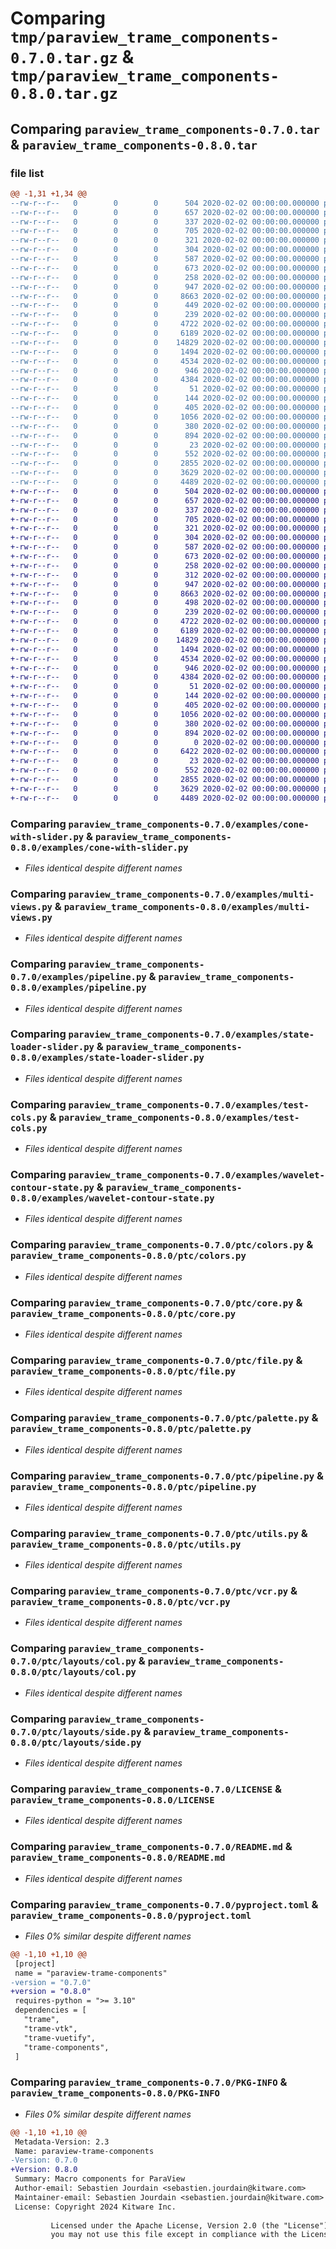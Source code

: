 # Comparing `tmp/paraview_trame_components-0.7.0.tar.gz` & `tmp/paraview_trame_components-0.8.0.tar.gz`

## Comparing `paraview_trame_components-0.7.0.tar` & `paraview_trame_components-0.8.0.tar`

### file list

```diff
@@ -1,31 +1,34 @@
--rw-r--r--   0        0        0      504 2020-02-02 00:00:00.000000 paraview_trame_components-0.7.0/examples/all.py
--rw-r--r--   0        0        0      657 2020-02-02 00:00:00.000000 paraview_trame_components-0.7.0/examples/cone-with-slider.py
--rw-r--r--   0        0        0      337 2020-02-02 00:00:00.000000 paraview_trame_components-0.7.0/examples/cone.py
--rw-r--r--   0        0        0      705 2020-02-02 00:00:00.000000 paraview_trame_components-0.7.0/examples/multi-views.py
--rw-r--r--   0        0        0      321 2020-02-02 00:00:00.000000 paraview_trame_components-0.7.0/examples/open-file-button.py
--rw-r--r--   0        0        0      304 2020-02-02 00:00:00.000000 paraview_trame_components-0.7.0/examples/open-file.py
--rw-r--r--   0        0        0      587 2020-02-02 00:00:00.000000 paraview_trame_components-0.7.0/examples/pipeline.py
--rw-r--r--   0        0        0      673 2020-02-02 00:00:00.000000 paraview_trame_components-0.7.0/examples/state-loader-slider.py
--rw-r--r--   0        0        0      258 2020-02-02 00:00:00.000000 paraview_trame_components-0.7.0/examples/state-loader.py
--rw-r--r--   0        0        0      947 2020-02-02 00:00:00.000000 paraview_trame_components-0.7.0/examples/test-cols.py
--rw-r--r--   0        0        0     8663 2020-02-02 00:00:00.000000 paraview_trame_components-0.7.0/examples/wavelet-contour-state.py
--rw-r--r--   0        0        0      449 2020-02-02 00:00:00.000000 paraview_trame_components-0.7.0/ptc/__init__.py
--rw-r--r--   0        0        0      239 2020-02-02 00:00:00.000000 paraview_trame_components-0.7.0/ptc/cli.py
--rw-r--r--   0        0        0     4722 2020-02-02 00:00:00.000000 paraview_trame_components-0.7.0/ptc/colors.py
--rw-r--r--   0        0        0     6189 2020-02-02 00:00:00.000000 paraview_trame_components-0.7.0/ptc/core.py
--rw-r--r--   0        0        0    14829 2020-02-02 00:00:00.000000 paraview_trame_components-0.7.0/ptc/file.py
--rw-r--r--   0        0        0     1494 2020-02-02 00:00:00.000000 paraview_trame_components-0.7.0/ptc/palette.py
--rw-r--r--   0        0        0     4534 2020-02-02 00:00:00.000000 paraview_trame_components-0.7.0/ptc/pipeline.py
--rw-r--r--   0        0        0      946 2020-02-02 00:00:00.000000 paraview_trame_components-0.7.0/ptc/utils.py
--rw-r--r--   0        0        0     4384 2020-02-02 00:00:00.000000 paraview_trame_components-0.7.0/ptc/vcr.py
--rw-r--r--   0        0        0       51 2020-02-02 00:00:00.000000 paraview_trame_components-0.7.0/ptc/vuetify.py
--rw-r--r--   0        0        0      144 2020-02-02 00:00:00.000000 paraview_trame_components-0.7.0/ptc/assets/__init__.py
--rw-r--r--   0        0        0      405 2020-02-02 00:00:00.000000 paraview_trame_components-0.7.0/ptc/layouts/__init__.py
--rw-r--r--   0        0        0     1056 2020-02-02 00:00:00.000000 paraview_trame_components-0.7.0/ptc/layouts/col.py
--rw-r--r--   0        0        0      380 2020-02-02 00:00:00.000000 paraview_trame_components-0.7.0/ptc/layouts/factory.py
--rw-r--r--   0        0        0      894 2020-02-02 00:00:00.000000 paraview_trame_components-0.7.0/ptc/layouts/side.py
--rw-r--r--   0        0        0       23 2020-02-02 00:00:00.000000 paraview_trame_components-0.7.0/.gitignore
--rw-r--r--   0        0        0      552 2020-02-02 00:00:00.000000 paraview_trame_components-0.7.0/LICENSE
--rw-r--r--   0        0        0     2855 2020-02-02 00:00:00.000000 paraview_trame_components-0.7.0/README.md
--rw-r--r--   0        0        0     3629 2020-02-02 00:00:00.000000 paraview_trame_components-0.7.0/pyproject.toml
--rw-r--r--   0        0        0     4489 2020-02-02 00:00:00.000000 paraview_trame_components-0.7.0/PKG-INFO
+-rw-r--r--   0        0        0      504 2020-02-02 00:00:00.000000 paraview_trame_components-0.8.0/examples/all.py
+-rw-r--r--   0        0        0      657 2020-02-02 00:00:00.000000 paraview_trame_components-0.8.0/examples/cone-with-slider.py
+-rw-r--r--   0        0        0      337 2020-02-02 00:00:00.000000 paraview_trame_components-0.8.0/examples/cone.py
+-rw-r--r--   0        0        0      705 2020-02-02 00:00:00.000000 paraview_trame_components-0.8.0/examples/multi-views.py
+-rw-r--r--   0        0        0      321 2020-02-02 00:00:00.000000 paraview_trame_components-0.8.0/examples/open-file-button.py
+-rw-r--r--   0        0        0      304 2020-02-02 00:00:00.000000 paraview_trame_components-0.8.0/examples/open-file.py
+-rw-r--r--   0        0        0      587 2020-02-02 00:00:00.000000 paraview_trame_components-0.8.0/examples/pipeline.py
+-rw-r--r--   0        0        0      673 2020-02-02 00:00:00.000000 paraview_trame_components-0.8.0/examples/state-loader-slider.py
+-rw-r--r--   0        0        0      258 2020-02-02 00:00:00.000000 paraview_trame_components-0.8.0/examples/state-loader.py
+-rw-r--r--   0        0        0      312 2020-02-02 00:00:00.000000 paraview_trame_components-0.8.0/examples/table-view.py
+-rw-r--r--   0        0        0      947 2020-02-02 00:00:00.000000 paraview_trame_components-0.8.0/examples/test-cols.py
+-rw-r--r--   0        0        0     8663 2020-02-02 00:00:00.000000 paraview_trame_components-0.8.0/examples/wavelet-contour-state.py
+-rw-r--r--   0        0        0      498 2020-02-02 00:00:00.000000 paraview_trame_components-0.8.0/ptc/__init__.py
+-rw-r--r--   0        0        0      239 2020-02-02 00:00:00.000000 paraview_trame_components-0.8.0/ptc/cli.py
+-rw-r--r--   0        0        0     4722 2020-02-02 00:00:00.000000 paraview_trame_components-0.8.0/ptc/colors.py
+-rw-r--r--   0        0        0     6189 2020-02-02 00:00:00.000000 paraview_trame_components-0.8.0/ptc/core.py
+-rw-r--r--   0        0        0    14829 2020-02-02 00:00:00.000000 paraview_trame_components-0.8.0/ptc/file.py
+-rw-r--r--   0        0        0     1494 2020-02-02 00:00:00.000000 paraview_trame_components-0.8.0/ptc/palette.py
+-rw-r--r--   0        0        0     4534 2020-02-02 00:00:00.000000 paraview_trame_components-0.8.0/ptc/pipeline.py
+-rw-r--r--   0        0        0      946 2020-02-02 00:00:00.000000 paraview_trame_components-0.8.0/ptc/utils.py
+-rw-r--r--   0        0        0     4384 2020-02-02 00:00:00.000000 paraview_trame_components-0.8.0/ptc/vcr.py
+-rw-r--r--   0        0        0       51 2020-02-02 00:00:00.000000 paraview_trame_components-0.8.0/ptc/vuetify.py
+-rw-r--r--   0        0        0      144 2020-02-02 00:00:00.000000 paraview_trame_components-0.8.0/ptc/assets/__init__.py
+-rw-r--r--   0        0        0      405 2020-02-02 00:00:00.000000 paraview_trame_components-0.8.0/ptc/layouts/__init__.py
+-rw-r--r--   0        0        0     1056 2020-02-02 00:00:00.000000 paraview_trame_components-0.8.0/ptc/layouts/col.py
+-rw-r--r--   0        0        0      380 2020-02-02 00:00:00.000000 paraview_trame_components-0.8.0/ptc/layouts/factory.py
+-rw-r--r--   0        0        0      894 2020-02-02 00:00:00.000000 paraview_trame_components-0.8.0/ptc/layouts/side.py
+-rw-r--r--   0        0        0        0 2020-02-02 00:00:00.000000 paraview_trame_components-0.8.0/ptc/views/__init__.py
+-rw-r--r--   0        0        0     6422 2020-02-02 00:00:00.000000 paraview_trame_components-0.8.0/ptc/views/table.py
+-rw-r--r--   0        0        0       23 2020-02-02 00:00:00.000000 paraview_trame_components-0.8.0/.gitignore
+-rw-r--r--   0        0        0      552 2020-02-02 00:00:00.000000 paraview_trame_components-0.8.0/LICENSE
+-rw-r--r--   0        0        0     2855 2020-02-02 00:00:00.000000 paraview_trame_components-0.8.0/README.md
+-rw-r--r--   0        0        0     3629 2020-02-02 00:00:00.000000 paraview_trame_components-0.8.0/pyproject.toml
+-rw-r--r--   0        0        0     4489 2020-02-02 00:00:00.000000 paraview_trame_components-0.8.0/PKG-INFO
```

### Comparing `paraview_trame_components-0.7.0/examples/cone-with-slider.py` & `paraview_trame_components-0.8.0/examples/cone-with-slider.py`

 * *Files identical despite different names*

### Comparing `paraview_trame_components-0.7.0/examples/multi-views.py` & `paraview_trame_components-0.8.0/examples/multi-views.py`

 * *Files identical despite different names*

### Comparing `paraview_trame_components-0.7.0/examples/pipeline.py` & `paraview_trame_components-0.8.0/examples/pipeline.py`

 * *Files identical despite different names*

### Comparing `paraview_trame_components-0.7.0/examples/state-loader-slider.py` & `paraview_trame_components-0.8.0/examples/state-loader-slider.py`

 * *Files identical despite different names*

### Comparing `paraview_trame_components-0.7.0/examples/test-cols.py` & `paraview_trame_components-0.8.0/examples/test-cols.py`

 * *Files identical despite different names*

### Comparing `paraview_trame_components-0.7.0/examples/wavelet-contour-state.py` & `paraview_trame_components-0.8.0/examples/wavelet-contour-state.py`

 * *Files identical despite different names*

### Comparing `paraview_trame_components-0.7.0/ptc/colors.py` & `paraview_trame_components-0.8.0/ptc/colors.py`

 * *Files identical despite different names*

### Comparing `paraview_trame_components-0.7.0/ptc/core.py` & `paraview_trame_components-0.8.0/ptc/core.py`

 * *Files identical despite different names*

### Comparing `paraview_trame_components-0.7.0/ptc/file.py` & `paraview_trame_components-0.8.0/ptc/file.py`

 * *Files identical despite different names*

### Comparing `paraview_trame_components-0.7.0/ptc/palette.py` & `paraview_trame_components-0.8.0/ptc/palette.py`

 * *Files identical despite different names*

### Comparing `paraview_trame_components-0.7.0/ptc/pipeline.py` & `paraview_trame_components-0.8.0/ptc/pipeline.py`

 * *Files identical despite different names*

### Comparing `paraview_trame_components-0.7.0/ptc/utils.py` & `paraview_trame_components-0.8.0/ptc/utils.py`

 * *Files identical despite different names*

### Comparing `paraview_trame_components-0.7.0/ptc/vcr.py` & `paraview_trame_components-0.8.0/ptc/vcr.py`

 * *Files identical despite different names*

### Comparing `paraview_trame_components-0.7.0/ptc/layouts/col.py` & `paraview_trame_components-0.8.0/ptc/layouts/col.py`

 * *Files identical despite different names*

### Comparing `paraview_trame_components-0.7.0/ptc/layouts/side.py` & `paraview_trame_components-0.8.0/ptc/layouts/side.py`

 * *Files identical despite different names*

### Comparing `paraview_trame_components-0.7.0/LICENSE` & `paraview_trame_components-0.8.0/LICENSE`

 * *Files identical despite different names*

### Comparing `paraview_trame_components-0.7.0/README.md` & `paraview_trame_components-0.8.0/README.md`

 * *Files identical despite different names*

### Comparing `paraview_trame_components-0.7.0/pyproject.toml` & `paraview_trame_components-0.8.0/pyproject.toml`

 * *Files 0% similar despite different names*

```diff
@@ -1,10 +1,10 @@
 [project]
 name = "paraview-trame-components"
-version = "0.7.0"
+version = "0.8.0"
 requires-python = ">= 3.10"
 dependencies = [
   "trame",
   "trame-vtk",
   "trame-vuetify",
   "trame-components",
 ]
```

### Comparing `paraview_trame_components-0.7.0/PKG-INFO` & `paraview_trame_components-0.8.0/PKG-INFO`

 * *Files 0% similar despite different names*

```diff
@@ -1,10 +1,10 @@
 Metadata-Version: 2.3
 Name: paraview-trame-components
-Version: 0.7.0
+Version: 0.8.0
 Summary: Macro components for ParaView
 Author-email: Sebastien Jourdain <sebastien.jourdain@kitware.com>
 Maintainer-email: Sebastien Jourdain <sebastien.jourdain@kitware.com>
 License: Copyright 2024 Kitware Inc.
         
         Licensed under the Apache License, Version 2.0 (the "License");
         you may not use this file except in compliance with the License.
```


